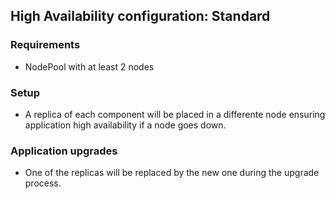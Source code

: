 ## High Availability configuration: Standard

### Requirements

- NodePool with at least 2 nodes

### Setup

- A replica of each component will be placed in a differente node ensuring application high availability if a node goes down.

### Application upgrades

- One of the replicas will be replaced by the new one during the upgrade process.
